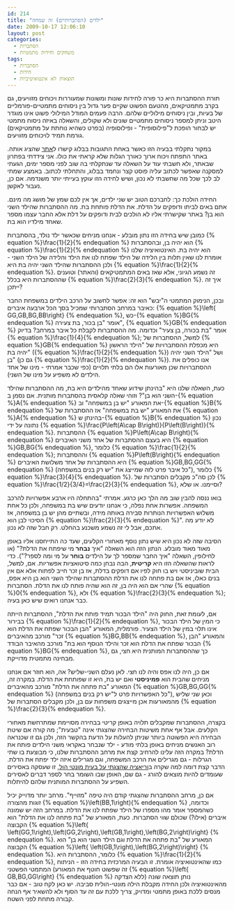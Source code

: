 ```yaml
---
id: 214
title: "ילדים (הסתברותיים) זה שמחה"
date: 2009-10-17 12:06:10
layout: post
categories: 
  - הסתברות
  - משחקים וחידות מתמטיות
tags: 
  - הסתברות
  - חידות
  - תוצאות לא אינטואיטיביות
---
```

תורת ההסתברות היא כר פורה לחידות שונות ומשונות שמעוררות ויכוחים מזוויעים, גם בקרב מתמטיקאים, מהטעם הפשוט שקיים פער גדול בין ניסוחים מתמטיים-פורמליים של בעיות, ובין ניסוחים מילוליים שלהם. הרבה פעמים המודל המילולי פשוט אינו מוגדר היטב וניתן למספר ניסוחים מתמטיים שונים ולא שקולים, והשאלה באיזה ניסוח מתמטי יש לבחור הופכת ל"פילוסופית" - ופילוסופיה (בפרט כשהיא נוחתת על מתמטיקאים) גורמת תמיד לויכוחים מזוויעים.

במקור נתקלתי בבעיה הזו כאשר באחת התגובות בבלוג קישרו ל<a href="http://www.codinghorror.com/blog/archives/001204.html">אתר</a> שהציג אותה. באתר התפתח ויכוח ארוך כאורך הגלות שלא קראתי את כולו. אני צידדתי בפתרון שבאתר, ולא חשבתי עוד על השאלה עד שנתקלתי בה שוב לפני מספר ימים, הגעתי למסקנה שאפשר לכתוב עליה פוסט קצר ונחמד בבלוג, והתחלתי לכתוב. באמצע שמתי לב לכך שכל מה שחשבתי לא נכון, ושיש לחידה הזו עוקץ בעייתי יותר משנדמה. אם כן, נעבור לאקשן.

החידה הולכת כך: לחברכם הטוב יש שני ילדים, אך אין לכם שמץ של מושג מה מינם. אתם באים לביתו ודופקים על הדלת. את הדלת פותחת בת. מה ההסתברות שהילד השני הוא בן? באתר שקישרתי אליו לא הולכים לבית ודופקים על דלת אלא החבר עצמו מספר שאחד מילדיו הוא בת.

כמובן שיש בחידה הזו נתון מובלע - אנחנו מניחים שכאשר ילד נולד, בהסתברות {% equation %}\frac{1}{2}{% endequation %} הוא יהיה בן, ובהסתברות {% equation %}\frac{1}{2}{% endequation %} הוא יהיה בת. האינטואיציה שלנו אומרת לנו שאין תלות בין הלידה של הילד שפתח לנו את הילד והלידה של הילד השני - ולכן ההסתברות שהילד השני יהיה בת היא {% equation %}\frac{1}{2}{% endequation %}. זה נשמע הגיוני, אלא שאז באים המתמטיקאים (והאתר) וטוענים שההסתברות היא בכלל {% equation %}\frac{2}{3}{% endequation %}. איך זה ייתכן?

ובכן, הנימוק המתמטי ה"יבש" הוא זה: אפשר לחשוב על הרכב הילדים במשפחת החבר כאיבר במרחב הסתברותי שמכיל בסך הכל ארבעה איברים: {% equation %}\left\{ GG,GB,BG,BB\right\} {% endequation %}, כש-{% equation %}BG{% endequation %} אומר "בן בכור, בת צעירה", {% equation %}GB{% endequation %} אומר "בת בכורה, בן צעיר" וכדומה. מה ההסתברות לקבלת כל איבר במרחב? בדיוק {% equation %}\frac{1}{4}{% endequation %}; למשל, ההסתברות של {% equation %}GB{% endequation %} היא מכפלת ההסתברויות של "הילד הראשון יהיה בת" ({% equation %}\frac{1}{2}{% endequation %}) ושל "הילד השני יהיה בן" (גם כן {% equation %}\frac{1}{2}{% endequation %}). אנו כופלים את ההסתברויות שכן מאורעות אלו הם בלתי תלויים (כפי שכבר אמרתי - מינו של אחד הילדים לא משפיע על מינו של השני).

כעת, השאלה שלנו היא "בהינתן שידוע שאחד מהילדים היא בת, מה ההסתברות שהילד השני הוא בן"? וזוהי שאלה קלאסית בהסתברות מותנית. אם נסמן ב-{% equation %}A{% endequation %} את המאורע "יש בן במשפחה" וב-{% equation %}B{% endequation %} את המאורע "יש בת במשפחה" אז ההסתברות של {% equation %}A{% endequation %} בהינתן ש-{% equation %}B{% endequation %} נכון נתונה על ידי {% equation %}\frac{P\left(A\cap B\right)}{P\left(B\right)}{% endequation %}. ההסתברות {% equation %}P\left(A\cap B\right){% endequation %} היא בעצם ההסתברות של אחד משני האיברים {% equation %}GB,BG{% endequation %}, כלומר {% equation %}\frac{1}{2}{% endequation %}; וההסתברות {% equation %}P\left(B\right){% endequation %} היא ההסתברות של אחד משלושת האיברים {% equation %}GB,BG,GG{% endequation %} (כל איבר פרט לזה שמייצג את "יש רק בנים במשפחה"), כלומר {% equation %}\frac{3}{4}{% endequation %}. לכן סה"כ מקבלים הסתברות של {% equation %}\frac{1/2}{3/4}=\frac{2}{3}{% endequation %}, וסיימנו. או שלא?

בואו ננסה להבין שוב מה הלך כאן כרגע. אמרתי "בהתחלה היו ארבע אפשרויות להרכב המשפחה. אפשרות אחת נפלה, כי אנחנו יודעים שיש בת במשפחה, ולכן כל אחת משלוש האפשרויות הנותרות סבירה באותה מידה, ובשתיים מהן יש בן במשפחה, אז הסיכוי לבן הוא {% equation %}\frac{2}{3}{% endequation %}". לא יודע מה אתכם, אבל לי זה נשמע משכנע בהחלט. רק חבל שזה לא נכון.

הסיבה שזה לא נכון היא שיש נתון נוסף מאחורי הקלעים, שעד כה התייחסנו אליו באופן מאוד מאוד מובלע. הנתון הזה הוא השאלה "איך <strong>נבחר</strong> מי שיפתח את הדלת?" (או לחילופין, השאלה "איך החבר שמספר לך על הילדים <strong>בוחר</strong> על מי ומה לספר?"). כדי לראות שהשאלה הזו היא <strong>קריטית</strong>, הבה נבחן כמה סיטואציות אפשריות. אם, למשל, הבית שוביניסטי ויש בו חוק לפיו אם דופקים בדלת, אז בן זכר חייב לפתוח אלא אם אין בנים כאלו, אז אם בת פתחה לנו את הדלת ההסתברות שהילד השני הוא בן היא אפס, שהרי אם הוא היה בן, זה הוא שהיה פותח לנו את הדלת. הסתברות {% equation %}0{% endequation %}, ולא {% equation %}\frac{2}{3}{% endequation %}; כבר אנחנו רואים שיש כאן בעיה.

אם, לעומת זאת, החוק היה "הילד הבכור תמיד פותח את הדלת", ההסתברות הייתה בבירור {% equation %}\frac{1}{2}{% endequation %}, כי המין של הילד הבכור אינו תלוי במין של הילד הצעיר. פורמלית, המאורע "הבן הבכור שפתח את הדלת הוא זכר" מורכב מהאיברים {% equation %}BG,BB{% endequation %}, והמאורע "הבן הבכור שפתח את הדלת הוא זכר והילד הנוסף הוא בת" מורכב מהאיבר הבודד {% equation %}BG{% endequation %}, כך שההסתברות המותנית היא חצי, גם מבחינה מתמטית מדוייקת.

אם כן, היה לנו אפס והיה לנו חצי. לאן נעלם השני-שליש? אה, הוא חוזר אם אנחנו מניחים שהבית הוא <strong>פמיניסטי</strong> ואם יש בת, היא זו שפותחת את הדלת. במקרה זה, המאורע "בת פתחה את הדלת" מורכב מהאיברים {% equation %}GB,BG,GG{% endequation %} (כל האפשרויות פרט ל"יש רק בנים במשפחה"), וכאן שני שליש מהמאורעות אכן מייצגים משפחות עם בן, ולכן מקבלים הסתברות של {% equation %}\frac{2}{3}{% endequation %}.

בקצרה, ההסתברות שמקבלים תלויה באופן קריטי בבחירה מסויימת שמתרחשת מאחורי הקלעים. אבל אף אחת משיטות הבחירה שהצגתי אינה "טבעית"; מה קורה אם שיטת הבחירה היא הפשוטה ביותר שניתן להעלות על הדעת בהקשר הזה, ולכן גם זו שכנראה רוב האנשים מניחים באופן בלתי מודע - ילד שנבחר באקראי משני הילדים פותח את הדלת? במקרה הזה עלינו להרחיב קצת את מרחב ההסתברות שלנו, כי מבוצעת בו שתי הגרלות - גם מגרילים את הרכב המשפחה, וגם מגרילים איזה ילד יפתח את הדלת. הדבר קצת דומה למה שקרה ב<a href="http://www.gadial.net/?p=111">וריאציה שהצגתי על בעית מונטי הול</a>, זו שעסקה באסירים שעומדים להיות מוצאים להורג - גם שם, האופן שבו השומר בחר לספר דברים לאסירים השפיע על ההסתברות המותנית שלהם להיתלות.

אם כן, מרחב ההסתברות שהצגתי קודם היה טיפה "מזוייף". מרחב יותר מדוייק יכיל זוגות מהצורה {% equation %}\left(BB,1\right){% endequation %} וכדומה, כשהמספר אומר מהו מספרו של הילד שפתח לנו את הדלת. במרחב הזה יש שמונה איברים (אילו?) שכולם שווי הסתברות. כעת, המאורע של "בת פתחה לנו את הדלת" הוא הקבוצה {% equation %}\left\{ \left(GG,1\right),\left(GG,2\right),\left(GB,1\right),\left(BG,2\right)\right\} {% endequation %}. המאורע של "בת פתחה את הדלת וגם הילד השני הוא בן" הוא הקבוצה {% equation %}\left\{ \left(GB,1\right),\left(BG,2\right)\right\} {% endequation %}. כלומר, ההסתברות היא {% equation %}\frac{1}{2}{% endequation %}, כמו שהאינטואיציה אומרת. זו הבעיה המרכזית בחידה הזו - הניתוח המתמטי הפשטני (זה שפשוט חוטף את המאורע {% equation %}\left\{ GB,BG,GG\right\} {% endequation %} ללא הצדקה) נותן תוצאה שונה מהאינטואיציה ולכן החידה מקבלת הילה מונטי-הולית סביבה. יש כאן לקח טוב - אם כבר מנסים ללכת באופן מתמטי ומדויק, צריך ללכת עם זה עד הסוף ולא להשאיר אף הנחה קבורה מתחת לפני השטח.
